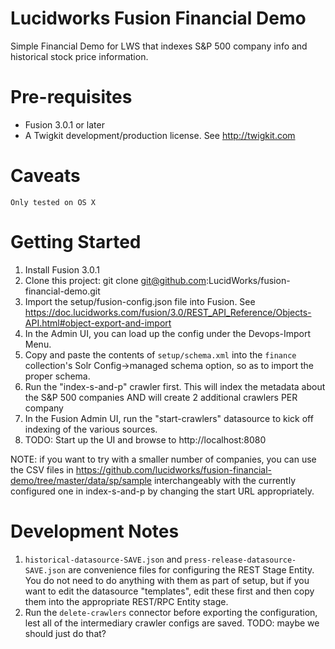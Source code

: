 Lucidworks Fusion Financial Demo
==================

Simple Financial Demo for LWS that indexes S&P 500 company info and historical stock price information.

# Pre-requisites

* Fusion 3.0.1 or later
* A Twigkit development/production license.  See http://twigkit.com 

# Caveats
	Only tested on OS X

Getting Started
=================

1. Install Fusion 3.0.1
1. Clone this project: git clone git@github.com:LucidWorks/fusion-financial-demo.git
1. Import the setup/fusion-config.json file into Fusion.  See https://doc.lucidworks.com/fusion/3.0/REST_API_Reference/Objects-API.html#object-export-and-import
  1. In the Admin UI, you can load up the config under the Devops-Import Menu.
1. Copy and paste the contents of ```setup/schema.xml``` into the ```finance``` collection's Solr Config->managed schema option, so as to import the proper schema.
1. Run the "index-s-and-p" crawler first.  This will index the metadata about the S&P 500 companies AND will create 2 additional crawlers PER company
1. In the Fusion Admin UI, run the "start-crawlers" datasource to kick off indexing of the various sources. 
1. TODO: Start up the UI and browse to http://localhost:8080

NOTE: if you want to try with a smaller number of companies, you can use the CSV files in https://github.com/lucidworks/fusion-financial-demo/tree/master/data/sp/sample
interchangeably with the currently configured one in index-s-and-p by changing the start URL appropriately.


Development Notes
=================

1. ```historical-datasource-SAVE.json``` and ```press-release-datasource-SAVE.json``` are convenience files for configuring the REST Stage Entity.  You do not need to do
anything with them as part of setup, but if you want to edit the datasource "templates", edit these first and then copy them into the appropriate REST/RPC Entity stage.
1. Run the ```delete-crawlers``` connector before exporting the configuration, lest all of the intermediary crawler configs are saved.  TODO: maybe we should just do that?

